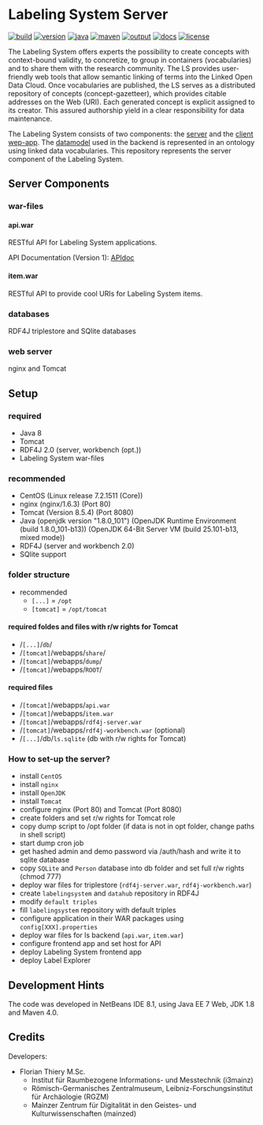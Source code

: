 # Labeling System Server

[![build](https://travis-ci.org/mainzed/labelingsystem-server.svg?branch=master)](https://travis-ci.org/mainzed/labelingsystem-server) [![version](https://img.shields.io/badge/version-1.0--SNAPSHOT-green.svg)](#)  [![java](https://img.shields.io/badge/jdk-1.8-red.svg)](#)  [![maven](https://img.shields.io/badge/maven-3.5.0-orange.svg)](#) [![output](https://img.shields.io/badge/output-war-red.svg)](#)  [![docs](https://img.shields.io/badge/apidoc-xxx-blue.svg)](#)  [![license](https://img.shields.io/badge/License-MIT-yellow.svg)](https://github.com/mainzed/labelingsystem-server/blob/master/LICENSE)

The Labeling System offers experts the possibility to create concepts with context-bound validity, to concretize, to group in containers (vocabularies) and to share them with the research community. The LS provides user-friendly web tools that allow semantic linking of terms into the Linked Open Data Cloud. Once vocabularies are published, the LS serves as a distributed repository of concepts (concept-gazetteer), which provides citable addresses on the Web (URI). Each generated concept is explicit assigned to its creator. This assured authorship yield in a clear responsibility for data maintenance.

The Labeling System consists of two components: the [server](https://github.com/mainzed/labelingsystem-server) and the [client wep-app](https://github.com/mainzed/labelingsystem-client). The [datamodel](https://github.com/mainzed/labelingsystem-ontology) used in the backend is represented in an ontology using linked data vocabularies. This repository represents the server component of the Labeling System.

## Server Components

### war-files

#### api.war

RESTful API for Labeling System applications.

API Documentation (Version 1): [APIdoc](https://github.com/mainzed/labelingsystem-server/tree/master/apidoc/v1)

#### item.war

RESTful API to provide cool URIs for Labeling System items.

### databases

RDF4J triplestore and SQlite databases

### web server

nginx and Tomcat

## Setup

### required

* Java 8
* Tomcat
* RDF4J 2.0 (server, workbench (opt.))
* Labeling System war-files

### recommended

* CentOS (Linux release 7.2.1511 (Core))
* nginx (nginx/1.6.3) (Port 80)
* Tomcat (Version 8.5.4) (Port 8080)
* Java (openjdk version "1.8.0_101") (OpenJDK Runtime Environment (build 1.8.0_101-b13)) (OpenJDK 64-Bit Server VM (build 25.101-b13, mixed mode))
* RDF4J (server and workbench 2.0)
* SQlite support

### folder structure

* recommended
    * `[...]` = `/opt`
    * `[tomcat]` = `/opt/tomcat`

#### required foldes and files with r/w rights for Tomcat

* /`[...]`/`db`/
* /`[tomcat]`/webapps/`share`/
* /`[tomcat]`/webapps/`dump`/
* /`[tomcat]`/webapps/`ROOT`/

#### required files

* /`[tomcat]`/webapps/`api.war`
* /`[tomcat]`/webapps/`item.war`
* /`[tomcat]`/webapps/`rdf4j-server.war`
* /`[tomcat]`/webapps/`rdf4j-workbench.war` (optional)
* /`[...]`/db/`ls.sqlite` (db with r/w rights for Tomcat)

### How to set-up the server?

* install `CentOS`
* install `nginx`
* install `OpenJDK`
* install `Tomcat`
* configure nginx (Port 80) and Tomcat (Port 8080)
* create folders and set r/w rights for Tomcat role
* copy dump script to /opt folder (if data is not in opt folder, change paths in shell script)
* start dump cron job
* get hashed admin and demo password via /auth/hash and write it to sqlite database
* copy `SQLite` and `Person` database into db folder and set full r/w rights (chmod 777)
* deploy war files for triplestore (`rdf4j-server.war`, `rdf4j-workbench.war`)
* create `labelingsystem` and `datahub` repository in RDF4J
* modify `default triples`
* fill `labelingsystem` repository with default triples
* configure application in their WAR packages using `config[XXX].properties`
* deploy war files for ls backend (`api.war`, `item.war`)
* configure frontend app and set host for API
* deploy Labeling System frontend app
* deploy Label Explorer

## Development Hints

The code was developed in NetBeans IDE 8.1, using Java EE 7 Web, JDK 1.8 and Maven 4.0.

## Credits

Developers:

* Florian Thiery M.Sc.
    * Institut für Raumbezogene Informations- und Messtechnik (i3mainz)
    * Römisch-Germanisches Zentralmuseum, Leibniz-Forschungsinstitut für Archäologie (RGZM)
    * Mainzer Zentrum für Digitalität in den Geistes- und Kulturwissenschaften (mainzed)
